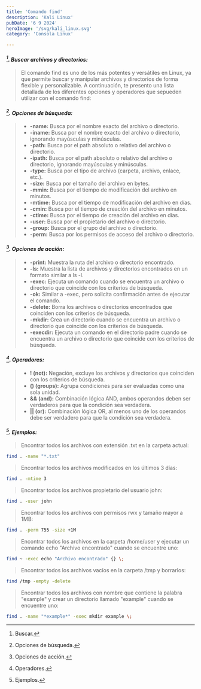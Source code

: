 ```yaml
---
title: 'Comando find'
description: 'Kali Linux'
pubDate: '6 9 2024'
heroImage: '/svg/kali_linux.svg'
category: 'Consola Linux'

---
```


#### <cite>[^1]. Buscar archivos y directorios:</cite>

> El comando find es uno de los más potentes y versátiles en Linux, ya que permite buscar y manipular archivos y directorios de forma flexible y personalizable. A continuación, te presento una lista detallada de los diferentes opciones y operadores que sepueden utilizar con el comando find:

#### <cite>[^2]. Opciones de búsqueda:</cite>

>- **-name:** Busca por el nombre exacto del archivo o directorio.
>- **-iname:** Busca por el nombre exacto del archivo o directorio, ignorando mayúsculas y minúsculas.
>- **-path:** Busca por el path absoluto o relativo del archivo o directorio.
>- **-ipath:** Busca por el path absoluto o relativo del archivo o directorio, ignorando mayúsculas y minúsculas.
>- **-type:** Busca por el tipo de archivo (carpeta, archivo, enlace, etc.).
>- **-size:** Busca por el tamaño del archivo en bytes.
>- **-mmin:** Busca por el tiempo de modificación del archivo en minutos.
>- **-mtime:** Busca por el tiempo de modificación del archivo en días.
>- **-cmin:** Busca por el tiempo de creación del archivo en minutos.
>- **-ctime:** Busca por el tiempo de creación del archivo en días.
>- **-user:** Busca por el propietario del archivo o directorio.
>- **-group:** Busca por el grupo del archivo o directorio.
>- **-perm:** Busca por los permisos de acceso del archivo o directorio.

#### <cite>[^3]. Opciones de acción:</cite>

>- **-print:** Muestra la ruta del archivo o directorio encontrado.
>- **-ls:** Muestra la lista de archivos y directorios encontrados en un formato similar a ls -l.
>- **-exec:** Ejecuta un comando cuando se encuentra un archivo o directorio que coincide con los criterios de búsqueda.
>- **-ok:** Similar a -exec, pero solicita confirmación antes de ejecutar el comando.
>- **-delete:** Borra los archivos o directorios encontrados que coinciden con los criterios de búsqueda.
>- **-mkdir:** Crea un directorio cuando se encuentra un archivo o directorio que coincide con los criterios de búsqueda.
>- **-execdir:** Ejecuta un comando en el directorio padre cuando se encuentra un archivo o directorio que coincide con los criterios de búsqueda.

#### <cite>[^4]. Operadores:</cite>

>- **! (not):** Negación, excluye los archivos y directorios que coinciden con los criterios de búsqueda.
>- **() (groups):** Agrupa condiciones para ser evaluadas como una sola unidad.
>- **&& (and):** Combinación lógica AND, ambos operandos deben ser verdaderos para que la condición sea verdadera.
>- **|| (or):** Combinación lógica OR, al menos uno de los operandos debe ser verdadero para que la condición sea verdadera.

#### <cite>[^5]. Ejemplos:</cite>

> Encontrar todos los archivos con extensión .txt en la carpeta actual:

```bash
find . -name "*.txt"
```
> Encontrar todos los archivos modificados en los últimos 3 días:

```bash
find . -mtime 3
```
> Encontrar todos los archivos propietario del usuario john:

```bash
find . -user john
```
> Encontrar todos los archivos con permisos rwx y tamaño mayor a 1MB:

```bash
find . -perm 755 -size +1M
```
> Encontrar todos los archivos en la carpeta /home/user y ejecutar un comando echo "Archivo encontrado" cuando se encuentre uno:

```bash
find ~ -exec echo "Archivo encontrado" {} \;
```
> Encontrar todos los archivos vacíos en la carpeta /tmp y borrarlos:

```bash
find /tmp -empty -delete
```
> Encontrar todos los archivos con nombre que contiene la palabra "example" y crear un directorio llamado "example" cuando se encuentre uno:

```bash
find . -name "*example*" -exec mkdir example \;
```
[^1]: Buscar.
[^2]: Opciones de búsqueda. 
[^3]: Opciones de acción.
[^4]: Operadores.
[^5]: Ejemplos.